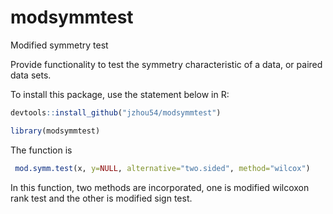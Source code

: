 # modsymmtest
Modified symmetry test

Provide functionality to test the symmetry characteristic of a data, or paired data sets.

To install this package, use the statement below in R:

 ```r
 devtools::install_github("jzhou54/modsymmtest")
 
 library(modsymmtest)
 ```
 
 The function is 
 
 ```r
  mod.symm.test(x, y=NULL, alternative="two.sided", method="wilcox")
 ```
 
 In this function, two methods are incorporated, one is modified wilcoxon rank test and the other is modified sign test. 
